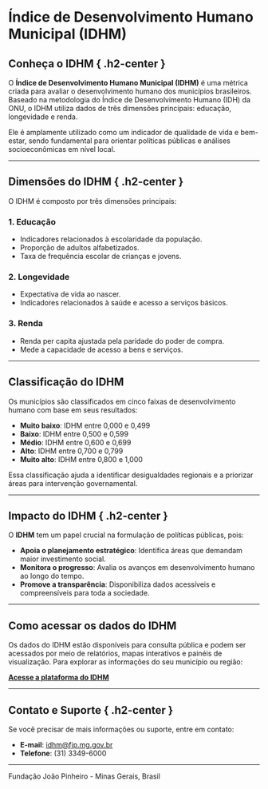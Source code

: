 # Índice de Desenvolvimento Humano Municipal (IDHM)

## Conheça o IDHM { .h2-center }

O **Índice de Desenvolvimento Humano Municipal (IDHM)** é uma métrica criada para avaliar o desenvolvimento humano dos municípios brasileiros. Baseado na metodologia do Índice de Desenvolvimento Humano (IDH) da ONU, o IDHM utiliza dados de três dimensões principais: educação, longevidade e renda.

Ele é amplamente utilizado como um indicador de qualidade de vida e bem-estar, sendo fundamental para orientar políticas públicas e análises socioeconômicas em nível local.

---

## Dimensões do IDHM { .h2-center }

O IDHM é composto por três dimensões principais:

### **1. Educação**
- Indicadores relacionados à escolaridade da população.
- Proporção de adultos alfabetizados.
- Taxa de frequência escolar de crianças e jovens.

### **2. Longevidade**
- Expectativa de vida ao nascer.
- Indicadores relacionados à saúde e acesso a serviços básicos.

### **3. Renda**
- Renda per capita ajustada pela paridade do poder de compra.
- Mede a capacidade de acesso a bens e serviços.

---

## Classificação do IDHM

Os municípios são classificados em cinco faixas de desenvolvimento humano com base em seus resultados:

- **Muito baixo**: IDHM entre 0,000 e 0,499
- **Baixo**: IDHM entre 0,500 e 0,599
- **Médio**: IDHM entre 0,600 e 0,699
- **Alto**: IDHM entre 0,700 e 0,799
- **Muito alto**: IDHM entre 0,800 e 1,000

Essa classificação ajuda a identificar desigualdades regionais e a priorizar áreas para intervenção governamental.

---

## Impacto do IDHM { .h2-center }

O **IDHM** tem um papel crucial na formulação de políticas públicas, pois:

- **Apoia o planejamento estratégico**: Identifica áreas que demandam maior investimento social.
- **Monitora o progresso**: Avalia os avanços em desenvolvimento humano ao longo do tempo.
- **Promove a transparência**: Disponibiliza dados acessíveis e compreensíveis para toda a sociedade.

---

## Como acessar os dados do IDHM

Os dados do IDHM estão disponíveis para consulta pública e podem ser acessados por meio de relatórios, mapas interativos e painéis de visualização. Para explorar as informações do seu município ou região:

[**Acesse a plataforma do IDHM**](https://www.atlasbrasil.org.br/idhm)

---

## Contato e Suporte { .h2-center }

Se você precisar de mais informações ou suporte, entre em contato:

- **E-mail**: idhm@fjp.mg.gov.br
- **Telefone**: (31) 3349-6000

---

<div class="footer">
  <p>Fundação João Pinheiro - Minas Gerais, Brasil</p>
</div>


